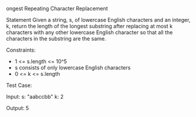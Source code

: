 ongest Repeating Character Replacement

Statement
Given a string, s, of lowercase English characters and an integer, k, return the length of the longest 
substring after replacing at most k characters with any other lowercase English character so that all the 
characters in  the substring are the same.

Constraints:
- 1 <= s.length <= 10^5
- s consists of only lowercase English characters
- 0 <= k <= s.length

Test Case:

Input:
s: "aabccbb"
k: 2 

Output:
5